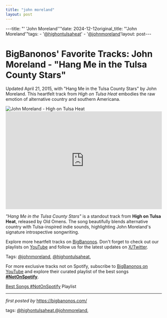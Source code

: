```yaml
---
title: "john moreland"
layout: post
---
```

---title: "' 'John Moreland''"date: 2024-12-12original_title: "'John Moreland'"tags:  - '[@highontulsaheat](/tags/highontulsaheat/)'  - '[@johnmoreland](/tags/johnmoreland/)'layout: post---<!-- Post Title --><h1 >BigBanonos' Favorite Tracks: John Moreland - "Hang Me in the Tulsa County Stars"</h1> <!-- Introductory Text --><p >Updated April 21, 2015, with "Hang Me in the Tulsa County Stars" by John Moreland. This heartfelt track from <em>High on Tulsa Heat</em> embodies the raw emotion of alternative country and southern Americana.</p> <!-- Featured Image --><div > <img src="https://www.whiskeyriff.com/wp-content/uploads/John-Moreland-album-scaled.jpg" alt="John Moreland - High on Tulsa Heat" /></div> <!-- YouTube Video Embed --><div > <iframe width="100%" height="315" src="https://www.youtube.com/embed/dVBVSysjTiI" title="Hang Me in the Tulsa County Stars" frameborder="0" allow="accelerometer; autoplay; encrypted-media; gyroscope; picture-in-picture; web-share" referrerpolicy="strict-origin-when-cross-origin" allowfullscreen></iframe></div> <!-- Song Information --><div > <p><em>"Hang Me in the Tulsa County Stars"</em> is a standout track from <strong>High on Tulsa Heat</strong>, released by Old Omens. The song beautifully blends alternative country with Tulsa-inspired indie sounds, highlighting John Moreland's signature introspective songwriting.</p></div> <!-- Footer Links --><div > <p>Explore more heartfelt tracks on <a href="https://bigbanonos.com/" target="_blank">BigBanonos</a>. Don't forget to check out our playlists on <a href="https://www.youtube.com/[@BigBanonos](/tags/BigBanonos/)" target="_blank">YouTube</a> and follow us for the latest updates on <a href="https://x.com/bigbanonos" target="_blank">X/Twitter</a>.</p></div> <!-- Tags --><p >Tags: [@johnmoreland](/tags/johnmoreland/), [@highontulsaheat](/tags/highontulsaheat/),</p><!--Subscribe and Playlist Links--><div>    <p>For more exclusive tracks not on Spotify, subscribe to <a href="https://www.youtube.com/[@BigBanonos](/tags/BigBanonos/)" target="_blank">BigBanonos on YouTube</a> and explore their curated playlist of the best songs <strong>[#NotOnSpotify](/tags/NotOnSpotify/)</strong>.</p>    <p><a href="https://www.youtube.com/playlist?list=PLtuNtuTatqI0kFahUCbtbfenC_ET5O_tr" target="_blank">Best Songs [#NotOnSpotify](/tags/NotOnSpotify/) Playlist<br /></a></p></div><hr /><p><em>first posted by</em> <a href="https://bigbanonos.com/" rel="noopener" target="_new">https://bigbanonos.com/</a></p><p>tags: [@highontulsaheat](/tags/highontulsaheat/),[@johnmoreland](/tags/johnmoreland/),</p>